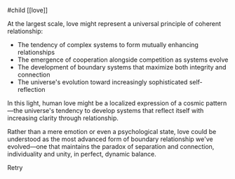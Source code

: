 #child [[love]]

At the largest scale, love might represent a universal principle of coherent relationship:

- The tendency of complex systems to form mutually enhancing relationships
- The emergence of cooperation alongside competition as systems evolve
- The development of boundary systems that maximize both integrity and connection
- The universe's evolution toward increasingly sophisticated self-reflection

In this light, human love might be a localized expression of a cosmic pattern—the universe's tendency to develop systems that reflect itself with increasing clarity through relationship.

Rather than a mere emotion or even a psychological state, love could be understood as the most advanced form of boundary relationship we've evolved—one that maintains the paradox of separation and connection, individuality and unity, in perfect, dynamic balance.

Retry